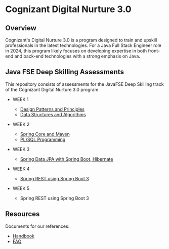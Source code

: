 # Cognizant Digital Nurture 3.0 

## Overview
Cognizant's Digital Nurture 3.0 is a program designed to train and upskill professionals in the latest technologies. For a Java Full Stack Engineer role in 2024, this program likely focuses on developing expertise in both front-end and back-end technologies with a strong emphasis on Java.

## Java FSE Deep Skilling Assessments 
This repository consists of assessments for the JavaFSE Deep Skilling track of the Cognizant Digital Nurture 3.0 program.
* WEEK 1
  
    - [Design Patterns and Principles](https://github.com/rohansingh2425/Rohan-Singh_5017191/tree/main/WEEK%201%20(Design%20Patterns%20and%20Principles)/%5BANSWERS%5D%20Week%201_Design%20Patterns%20and%20Principles)
    - [Data Structures and Algorithms](https://github.com/rohansingh2425/Rohan-Singh_5017191/tree/main/WEEK%201%20(Data%20Structures%20and%20Algorithms)/%5BANSWERS%5D%20Week%201_Algorithms_Data%20Structures)
      
* WEEK 2
  
    - [Spring Core and Maven](https://github.com/rohansingh2425/Rohan-Singh_5017191/tree/main/WEEK%202%20(Spring%20Core%20and%20Maven)/%5BANSWERS%5D%20Week%202_Spring%20Core_Maven)
    - [PL/SQL Programming](https://github.com/rohansingh2425/Rohan-Singh_5017191/tree/main/WEEK%202%20(PL-SQL%20Programming)/%5BANSWERS%5D%20Week%202_PL-SQL)
      
* WEEK 3
  
    - [Spring Data JPA with Spring Boot, Hibernate](https://github.com/rohansingh2425/Rohan-Singh_5017191/tree/main/WEEK%203%20(Spring%20Data%20JPA%20and%20Hibernate)/%5BANSWERS%5D%20Week%203_Spring%20Data%20JPA%20and%20Hibernate)
      
* WEEK 4
  
    - [Spring REST using Spring Boot 3](https://github.com/rohansingh2425/Rohan-Singh_5017191/tree/main/WEEK%204%20(Spring%20REST%20using%20Spring%20Boot%203)/%5BANSWERS%5D%20Week%204_Spring%20REST)
      
* WEEK 5
  
    - Spring REST using Spring Boot 3
      
## Resources
Documents for our references:
* [Handbook](https://github.com/rohansingh2425/Rohan-Singh_5017191/blob/main/Resources/COGNIZANT%20DN3.0-Deepskilling-Handbook-Java-FSE.pdf)
* [FAQ](https://github.com/rohansingh2425/Rohan-Singh_5017191/blob/main/Resources/COGNIZANT%20FAQ%20-%20DN%203.0.pdf)  




 
